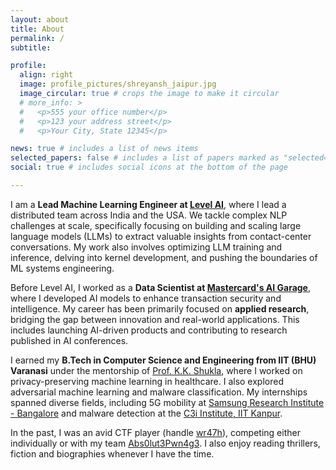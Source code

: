 ```yaml
---
layout: about
title: About
permalink: /
subtitle:

profile:
  align: right
  image: profile_pictures/shreyansh_jaipur.jpg
  image_circular: true # crops the image to make it circular
  # more_info: >
  #   <p>555 your office number</p>
  #   <p>123 your address street</p>
  #   <p>Your City, State 12345</p>

news: true # includes a list of news items
selected_papers: false # includes a list of papers marked as "selected={true}"
social: true # includes social icons at the bottom of the page

---
```


I am a **Lead Machine Learning Engineer at [Level AI](https://thelevel.ai/)**, where I lead a distributed team across India and the USA. We tackle complex NLP challenges at scale, specifically focusing on building and scaling large language models (LLMs) to extract valuable insights from contact-center conversations. My work also involves optimizing LLM training and inference, delving into kernel development, and pushing the boundaries of ML systems engineering.

Before Level AI, I worked as a **Data Scientist at [Mastercard's AI Garage](https://www.linkedin.com/company/mastercard-ai-garage/)**, where I developed AI models to enhance transaction security and intelligence. My career has been primarily focused on **applied research**, bridging the gap between innovation and real-world applications. This includes launching AI-driven products and contributing to research published in AI conferences.

I earned my **B.Tech in Computer Science and Engineering from IIT (BHU) Varanasi** under the mentorship of [Prof. K.K. Shukla](https://iitbhu.ac.in/dept/cse/people/kkshuklacse), where I worked on privacy-preserving machine learning in healthcare. I also explored adversarial machine learning and malware classification. My internships spanned diverse fields, including 5G mobility at [Samsung Research Institute - Bangalore](https://research.samsung.com/sri-b) and malware detection at the [C3i Institute, IIT Kanpur](https://security.cse.iitk.ac.in/).

In the past, I was an avid CTF player (handle [wr47h](https://ctftime.org/team/34870)), competing either individually or with my team [Abs0lut3Pwn4g3](https://ctftime.org/team/72103). I also enjoy reading thrillers, fiction and biographies whenever I have the time.
